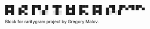 
█▀█ ▄▀█ █▀█ █ ▀█▀ █▄█ █▀▀ █▀█ ▄▀█ █▀▄▀█
█▀▄ █▀█ █▀▄ █ ░█░ ░█░ █▄█ █▀▄ █▀█ █░▀░█

Block for raritygram project by Gregory Malov.
